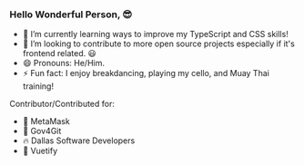 ### Hello Wonderful Person, 😎 

- 🌱 I’m currently learning ways to improve my TypeScript and CSS skills!
- 👯 I’m looking to contribute to more open source projects especially if it's frontend related. :smiley:
- 😄 Pronouns: He/Him.
- ⚡ Fun fact: I enjoy breakdancing, playing my cello, and Muay Thai training!

Contributor/Contributed for:
- 🦊 MetaMask
- 📗 Gov4Git
- 🔥 Dallas Software Developers
- 🖖 Vuetify
